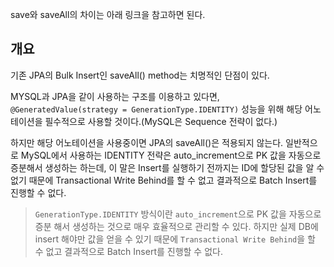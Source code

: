 save와 saveAll의 차이는 아래 링크을 참고하면 된다.

## 개요

기존 JPA의 Bulk Insert인 saveAll() method는 치명적인 단점이 있다.

MYSQL과 JPA을 같이 사용하는 구조를 이용하고 있다면, `@GeneratedValue(strategy = GenerationType.IDENTITY)` 성능을 위해 해당 어노테이션을 필수적으로 사용할 것이다.(MySQL은 Sequence 전략이 없다.)

하지만 해당 어노테이션을 사용중이면 JPA의 saveAll()은 적용되지 않는다.
일반적으로 MySQL에서 사용하는 IDENTITY 전략은 auto_increment으로 PK 값을 자동으로 증분해서 생성하는 하는데, 이 말은 Insert를 실행하기 전까지는 ID에 할당된 값을 알 수 없기 때문에 Transactional Write Behind를 할 수 없고 결과적으로 Batch Insert를 진행할 수 없다.

> `GenerationType.IDENTITY` 방식이란 `auto_increment`으로 PK 값을 자동으로 증분 해서 생성하는 것으로 매우 효율적으로 관리할 수 있다. 하지만 실제 DB에 insert 해야만 값을 얻을 수 있기 때문에 `Transactional Write Behind`을 할 수 없고 결과적으로 Batch Insert를 진행할 수 없다.